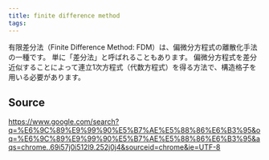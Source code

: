 ```yaml
---
title: finite difference method
tags: 
---
```


有限差分法（Finite Difference Method: FDM）は、偏微分方程式の離散化手法の一種です。 単に「差分法」と呼ばれることもあります。 偏微分方程式を差分近似することによって連立1次方程式（代数方程式）を得る方法で、構造格子を用いる必要があります。

## Source
https://www.google.com/search?q=%E6%9C%89%E9%99%90%E5%B7%AE%E5%88%86%E6%B3%95&oq=%E6%9C%89%E9%99%90%E5%B7%AE%E5%88%86%E6%B3%95&aqs=chrome..69i57j0i512l9.252j0j4&sourceid=chrome&ie=UTF-8